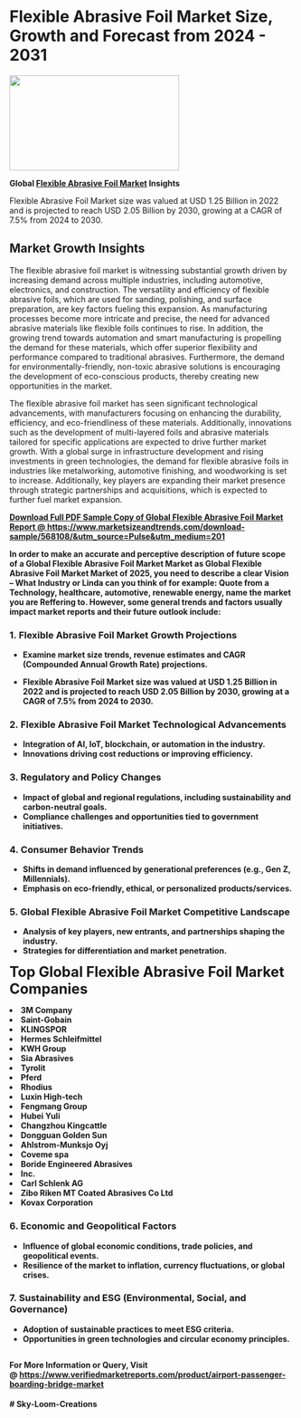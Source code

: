 <H1>Flexible Abrasive Foil Market Size, Growth and Forecast from 2024 - 2031</H1><img class="aligncenter size-medium wp-image-584254" src="https://thirdeyenews.in/wp-content/uploads/2024/09/Global-Market-Research-300x168.jpeg" alt="" width="300" height="168" /><p><strong>Global&nbsp;<a href="https://www.marketsizeandtrends.com/download-sample/568108/&amp;utm_source=Pulse&amp;utm_medium=201">Flexible Abrasive Foil Market</a> Insights</strong></p><p>Flexible Abrasive Foil Market size was valued at USD 1.25 Billion in 2022 and is projected to reach USD 2.05 Billion by 2030, growing at a CAGR of 7.5% from 2024 to 2030.</p><p><h2>Market Growth Insights</h2> <p>The flexible abrasive foil market is witnessing substantial growth driven by increasing demand across multiple industries, including automotive, electronics, and construction. The versatility and efficiency of flexible abrasive foils, which are used for sanding, polishing, and surface preparation, are key factors fueling this expansion. As manufacturing processes become more intricate and precise, the need for advanced abrasive materials like flexible foils continues to rise. In addition, the growing trend towards automation and smart manufacturing is propelling the demand for these materials, which offer superior flexibility and performance compared to traditional abrasives. Furthermore, the demand for environmentally-friendly, non-toxic abrasive solutions is encouraging the development of eco-conscious products, thereby creating new opportunities in the market.</p> <p><strong><a href="#"></a></strong></p> <p>The flexible abrasive foil market has seen significant technological advancements, with manufacturers focusing on enhancing the durability, efficiency, and eco-friendliness of these materials. Additionally, innovations such as the development of multi-layered foils and abrasive materials tailored for specific applications are expected to drive further market growth. With a global surge in infrastructure development and rising investments in green technologies, the demand for flexible abrasive foils in industries like metalworking, automotive finishing, and woodworking is set to increase. Additionally, key players are expanding their market presence through strategic partnerships and acquisitions, which is expected to further fuel market expansion.</p> <p><strong><a href="#"></p><p><span class=""><strong>Download Full PDF Sample Copy of Global Flexible Abrasive Foil Market Report</strong> @ <a href="https://www.marketsizeandtrends.com/download-sample/568108/&amp;utm_source=Pulse&amp;utm_medium=201" target="_blank">https://www.marketsizeandtrends.com/download-sample/568108/&amp;utm_source=Pulse&amp;utm_medium=201</a></span></p><p>In order to make an accurate and perceptive description of future scope of a Global&nbsp;Flexible Abrasive Foil Market Market as Global&nbsp;Flexible Abrasive Foil Market Market of 2025, you need to describe a clear Vision &ndash; What Industry or Linda can you think of for example: Quote from a Technology, healthcare, automotive, renewable energy, name the market you are Reffering to. However, some general trends and factors usually impact market reports and their future outlook include:</p><h3>1.&nbsp;<strong>Flexible Abrasive Foil Market Growth Projections</strong></h3><ul><li>Examine market size trends, revenue estimates and CAGR (Compounded Annual Growth Rate) projections.</li><li><p>Flexible Abrasive Foil Market size was valued at USD 1.25 Billion in 2022 and is projected to reach USD 2.05 Billion by 2030, growing at a CAGR of 7.5% from 2024 to 2030.</p></li></ul><h3>2.&nbsp;<strong>Flexible Abrasive Foil Market Technological Advancements</strong></h3><ul><li>Integration of AI, IoT, blockchain, or automation in the industry.</li><li>Innovations driving cost reductions or improving efficiency.</li></ul><h3>3.&nbsp;<strong>Regulatory and Policy Changes</strong></h3><ul><li>Impact of global and regional regulations, including sustainability and carbon-neutral goals.</li><li>Compliance challenges and opportunities tied to government initiatives.</li></ul><h3>4.&nbsp;<strong>Consumer Behavior Trends</strong></h3><ul><li>Shifts in demand influenced by generational preferences (e.g., Gen Z, Millennials).</li><li>Emphasis on eco-friendly, ethical, or personalized products/services.</li></ul><h3>5.&nbsp;<strong>Global Flexible Abrasive Foil Market Competitive Landscape</strong></h3><ul><li>Analysis of key players, new entrants, and partnerships shaping the industry.</li><li>Strategies for differentiation and market penetration.</li></ul><p data-pm-slice="1 1 []"><span style="color: inherit; font-family: inherit; font-size: 25px;">Top Global Flexible Abrasive Foil Market Companies</span></p><div class="" data-test-id=""><p><li>3M Company</li><li> Saint-Gobain</li><li> KLINGSPOR</li><li> Hermes Schleifmittel</li><li> KWH Group</li><li> Sia Abrasives</li><li> Tyrolit</li><li> Pferd</li><li> Rhodius</li><li> Luxin High-tech</li><li> Fengmang Group</li><li> Hubei Yuli</li><li> Changzhou Kingcattle</li><li> Dongguan Golden Sun</li><li> Ahlstrom-Munksjo Oyj</li><li> Coveme spa</li><li> Boride Engineered Abrasives</li><li> Inc.</li><li> Carl Schlenk AG</li><li> Zibo Riken MT Coated Abrasives Co Ltd</li><li> Kovax Corporation</li></p></div><h3>6.&nbsp;<strong>Economic and Geopolitical Factors</strong></h3><ul><li>Influence of global economic conditions, trade policies, and geopolitical events.</li><li>Resilience of the market to inflation, currency fluctuations, or global crises.</li></ul><h3>7.&nbsp;<strong>Sustainability and ESG (Environmental, Social, and Governance)</strong></h3><ul><li>Adoption of sustainable practices to meet ESG criteria.</li><li>Opportunities in green technologies and circular economy principles.</li></ul><h2><strong style="font-size: 14px;">For More Information or Query, Visit @&nbsp;</strong><a style="background-color: #ffffff; font-size: 14px;" href="https://www.marketsizeandtrends.com/report/flexible-abrasive-foil-market/" target="_blank">https://www.verifiedmarketreports.com/product/airport-passenger-boarding-bridge-market</a></h2># Sky-Loom-Creations
